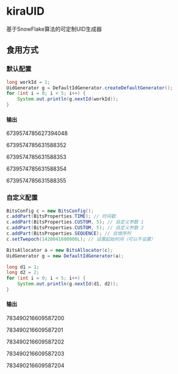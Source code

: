 # kiraUID
基于SnowFlake算法的可定制UID生成器
## 食用方式
### 默认配置
```java
long workId = 1;
UidGenerator g = DefaultIdGenerator.createDefaultGenerator();
for (int i = 0; i < 5; i++) {
    System.out.println(g.nextId(workId));
}
```
#### 输出
6739574785627394048

6739574785631588352

6739574785631588353

6739574785631588354

6739574785631588355
### 自定义配置
```java
BitsConfig c = new BitsConfig();
c.addPart(BitsProperties.TIME); // 时间戳
c.addPart(BitsProperties.CUSTOM, 5); // 自定义参数 1
c.addPart(BitsProperties.CUSTOM, 5); // 自定义参数 2
c.addPart(BitsProperties.SEQUENCE); // 自增序列
c.setTwepoch(1420041600000L); // 设置起始时间（可以不设置）

BitsAllocator a = new BitsAllocator(c);
UidGenerator g = new DefaultIdGenerator(a);

long d1 = 1;
long d2 = 2;
for (int i = 0; i < 5; i++) {
    System.out.println(g.nextId(d1, d2));
}
```
#### 输出
783490216609587200

783490216609587201

783490216609587202

783490216609587203

783490216609587204
